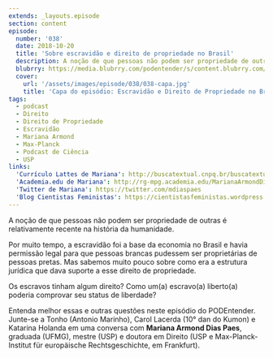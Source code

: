 ```yaml
---
extends: _layouts.episode
section: content
episode:
  number: '038'
  date: 2018-10-20
  title: 'Sobre escravidão e direito de propriedade no Brasil'
  description: A noção de que pessoas não podem ser propriedade de outras é relativamente recente na história da humanidade. Por muito tempo, a escravidão foi a base da economia no Brasil e havia permissão legal para que pessoas brancas pudessem ser proprietárias de pessoas pretas. Mas sabemos muito pouco sobre como era a estrutura jurídica que dava suporte a esse direito de propriedade.
  blubrry: https://media.blubrry.com/podentender/s/content.blubrry.com/podentender/PODEntender_38.mp3
  cover:
    url: '/assets/images/episode/038/038-capa.jpg'
    title: 'Capa do episódio: Escravidão e Direito de Propriedade no Brasil, com Mariana Armond'
tags:
  - podcast
  - Direito
  - Direito de Propriedade
  - Escravidão
  - Mariana Armond
  - Max-Planck
  - Podcast de Ciência
  - USP
links:
  'Currículo Lattes de Mariana': http://buscatextual.cnpq.br/buscatextual/visualizacv.do?id=K4243571U4
  'Academia.edu de Mariana': http://rg-mpg.academia.edu/MarianaArmondDiasPaes
  'Twitter de Mariana': https://twitter.com/mdiaspaes
  'Blog Cientistas Feministas': https://cientistasfeministas.wordpress.com/
---
```

A noção de que pessoas não podem ser propriedade de outras é relativamente recente na história da humanidade.

Por muito tempo, a escravidão foi a base da economia no Brasil e havia permissão legal para que
pessoas brancas pudessem ser proprietárias de pessoas pretas. Mas sabemos muito pouco sobre como era
a estrutura jurídica que dava suporte a esse direito de propriedade.

Os escravos tinham algum direito? Como um(a) escravo(a) liberto(a) poderia comprovar seu status de liberdade?

Entenda melhor essas e outras questões neste episódio do PODEntender. Junte-se a Tonho (Antonio Marinho),
Carol Lacerda (10° dan do Kumon) e Katarina Holanda em uma conversa com
**Mariana Armond Dias Paes**, graduada (UFMG), mestre (USP) e doutora em Direito (USP e
Max-Planck-Institut für europäische Rechtsgeschichte, em Frankfurt).
